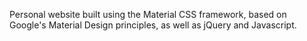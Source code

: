 Personal website built using the Material CSS framework, based on Google's Material Design principles, as well as jQuery and Javascript.